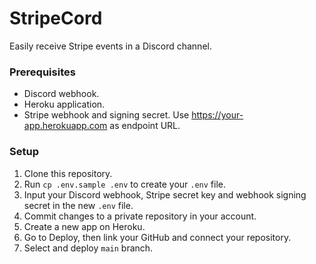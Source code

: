 # StripeCord

Easily receive Stripe events in a Discord channel.

### Prerequisites

* Discord webhook.
* Heroku application.
* Stripe webhook and signing secret. Use https://your-app.herokuapp.com as endpoint URL.

### Setup

1. Clone this repository.
2. Run `cp .env.sample .env` to create your `.env` file.
3. Input your Discord webhook, Stripe secret key and webhook signing secret in the new `.env` file.
4. Commit changes to a private repository in your account.
5. Create a new app on Heroku.
6. Go to Deploy, then link your GitHub and connect your repository.
7. Select and deploy `main` branch.
